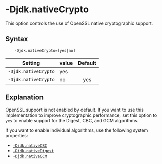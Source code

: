 <!--
* Copyright (c) 2017, 2018 IBM Corp. and others
*
* This program and the accompanying materials are made
* available under the terms of the Eclipse Public License 2.0
* which accompanies this distribution and is available at
* https://www.eclipse.org/legal/epl-2.0/ or the Apache
* License, Version 2.0 which accompanies this distribution and
* is available at https://www.apache.org/licenses/LICENSE-2.0.
*
* This Source Code may also be made available under the
* following Secondary Licenses when the conditions for such
* availability set forth in the Eclipse Public License, v. 2.0
* are satisfied: GNU General Public License, version 2 with
* the GNU Classpath Exception [1] and GNU General Public
* License, version 2 with the OpenJDK Assembly Exception [2].
*
* [1] https://www.gnu.org/software/classpath/license.html
* [2] http://openjdk.java.net/legal/assembly-exception.html
*
* SPDX-License-Identifier: EPL-2.0 OR Apache-2.0 OR GPL-2.0 WITH
* Classpath-exception-2.0 OR LicenseRef-GPL-2.0 WITH Assembly-exception
-->

# -Djdk.nativeCrypto

This option controls the use of OpenSSL native cryptographic support.


## Syntax

        -Djdk.nativeCrypto=[yes|no]

| Setting              | value    | Default                                                                        |
|----------------------|----------|:------------------------------------------------------------------------------:|
| `-Djdk.nativeCrypto` | yes      |                                                                                |
| `-Djdk.nativeCrypto` | no       | <i class="fa fa-check" aria-hidden="true"></i><span class="sr-only">yes</span> |

## Explanation

OpenSSL support is not enabled by default. If you want to use this implementation to improve cryptographic performance, set this option to `yes` to enable support for the Digest, CBC, and GCM algorithms.

If you want to enable individual algorithms, use the following system properties:

- [`-Djdk.nativeCBC`](djdknativecbc.md)
- [`-Djdk.nativeDigest`](djdknativedigest.md)
- [`-Djdk.nativeGCM`](djdknativegcm.md)





<!-- ==== END OF TOPIC ==== dcomibmdbgmalloc.md ==== -->
